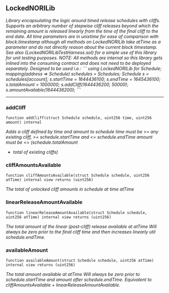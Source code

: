 ## LockedNORILib



<i>Library encapsulating the logic around timed release schedules with cliffs.  Supports an arbitrary number of stepwise cliff releases beyond which the remaining  amount is released linearly from the time of the final cliff to the end date.  All time parameters are in unixtime for ease of comparison with block.timestamp  although all methods on LockedNORILib take *atTime* as a parameter and do not  directly reason about the current block timestamp.  See also {LockedNORILibTestHarness.sol} for a simple use of this library  for unit testing purposes.  NOTE: All methods are internal so this library gets inlined into the consuming  contract and does not need to be deployed separately.  Designed to be used i.e.:  &#x60;&#x60;&#x60;   using LockedNORILib for Schedule;   mapping(address &#x3D;&gt; Schedule) schedules &#x3D; Schedules;   Schedule s &#x3D; schedules[account];   s.startTime &#x3D; 1644436100;   s.endTime &#x3D; 1645436100;   s.totalAmount &#x3D; 1000000;   s.addCliff(1644436200, 50000);   s.amountAvailable(1644436200);  &#x60;&#x60;&#x60;</i>



---

### addCliff

```solidity
function addCliff(struct Schedule schedule, uint256 time, uint256 amount) internal
```


<i>Adds a cliff defined by *time* and *amount* to *schedule*  *time* must be &gt;&#x3D; any existing cliff, &gt;&#x3D; schedule.startTime and &lt;&#x3D; schedule.endTime  *amount* must be &lt;&#x3D; (schedule.totalAmount 
- total of existing cliffs)</i>



### cliffAmountsAvailable

```solidity
function cliffAmountsAvailable(struct Schedule schedule, uint256 atTime) internal view returns (uint256)
```


<i>The total of unlocked cliff amounts in *schedule* at time *atTime*</i>



### linearReleaseAmountAvailable

```solidity
function linearReleaseAmountAvailable(struct Schedule schedule, uint256 atTime) internal view returns (uint256)
```


<i>The total amount of the linear (post-cliff) release available at *atTime*  Will always be zero prior to the final cliff time and then increases linearly  util *schedule.endTime*.</i>



### availableAmount

```solidity
function availableAmount(struct Schedule schedule, uint256 atTime) internal view returns (uint256)
```


<i>The total amount available at *atTime*  Will always be zero prior to *schedule.startTime* and *amount*  after *schedule.endTime*.  Equivalent to cliffAmountsAvailable + linearReleaseAmountAvailable.</i>





